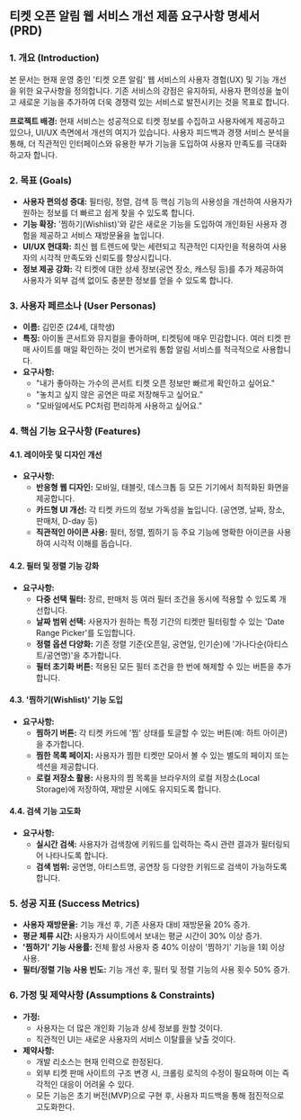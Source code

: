 ## 티켓 오픈 알림 웹 서비스 개선 제품 요구사항 명세서 (PRD)

### 1. 개요 (Introduction)

본 문서는 현재 운영 중인 '티켓 오픈 알림' 웹 서비스의 사용자 경험(UX) 및 기능 개선을 위한 요구사항을 정의합니다. 기존 서비스의 강점은 유지하되, 사용자 편의성을 높이고 새로운 기능을 추가하여 더욱 경쟁력 있는 서비스로 발전시키는 것을 목표로 합니다.

**프로젝트 배경:**
현재 서비스는 성공적으로 티켓 정보를 수집하고 사용자에게 제공하고 있으나, UI/UX 측면에서 개선의 여지가 있습니다. 사용자 피드백과 경쟁 서비스 분석을 통해, 더 직관적인 인터페이스와 유용한 부가 기능을 도입하여 사용자 만족도를 극대화하고자 합니다.

### 2. 목표 (Goals)

- **사용자 편의성 증대:** 필터링, 정렬, 검색 등 핵심 기능의 사용성을 개선하여 사용자가 원하는 정보를 더 빠르고 쉽게 찾을 수 있도록 합니다.
- **기능 확장:** '찜하기(Wishlist)'와 같은 새로운 기능을 도입하여 개인화된 사용자 경험을 제공하고 서비스 재방문율을 높입니다.
- **UI/UX 현대화:** 최신 웹 트렌드에 맞는 세련되고 직관적인 디자인을 적용하여 사용자의 시각적 만족도와 신뢰도를 향상시킵니다.
- **정보 제공 강화:** 각 티켓에 대한 상세 정보(공연 장소, 캐스팅 등)를 추가 제공하여 사용자가 외부 검색 없이도 충분한 정보를 얻을 수 있도록 합니다.

### 3. 사용자 페르소나 (User Personas)

- **이름:** 김민준 (24세, 대학생)
- **특징:** 아이돌 콘서트와 뮤지컬을 좋아하며, 티켓팅에 매우 민감합니다. 여러 티켓 판매 사이트를 매일 확인하는 것이 번거로워 통합 알림 서비스를 적극적으로 사용합니다.
- **요구사항:**
    - "내가 좋아하는 가수의 콘서트 티켓 오픈 정보만 빠르게 확인하고 싶어요."
    - "놓치고 싶지 않은 공연은 따로 저장해두고 싶어요."
    - "모바일에서도 PC처럼 편리하게 사용하고 싶어요."

### 4. 핵심 기능 요구사항 (Features)

#### 4.1. 레이아웃 및 디자인 개선

- **요구사항:**
    - **반응형 웹 디자인:** 모바일, 태블릿, 데스크톱 등 모든 기기에서 최적화된 화면을 제공합니다.
    - **카드형 UI 개선:** 각 티켓 카드의 정보 가독성을 높입니다. (공연명, 날짜, 장소, 판매처, D-day 등)
    - **직관적인 아이콘 사용:** 필터, 정렬, 찜하기 등 주요 기능에 명확한 아이콘을 사용하여 시각적 이해를 돕습니다.

#### 4.2. 필터 및 정렬 기능 강화

- **요구사항:**
    - **다중 선택 필터:** 장르, 판매처 등 여러 필터 조건을 동시에 적용할 수 있도록 개선합니다.
    - **날짜 범위 선택:** 사용자가 원하는 특정 기간의 티켓만 필터링할 수 있는 'Date Range Picker'를 도입합니다.
    - **정렬 옵션 다양화:** 기존 정렬 기준(오픈일, 공연일, 인기순)에 '가나다순(아티스트/공연명)'을 추가합니다.
    - **필터 초기화 버튼:** 적용된 모든 필터 조건을 한 번에 해제할 수 있는 버튼을 추가합니다.

#### 4.3. '찜하기(Wishlist)' 기능 도입

- **요구사항:**
    - **찜하기 버튼:** 각 티켓 카드에 '찜' 상태를 토글할 수 있는 버튼(예: 하트 아이콘)을 추가합니다.
    - **찜한 목록 페이지:** 사용자가 찜한 티켓만 모아서 볼 수 있는 별도의 페이지 또는 섹션을 제공합니다.
    - **로컬 저장소 활용:** 사용자의 찜 목록을 브라우저의 로컬 저장소(Local Storage)에 저장하여, 재방문 시에도 유지되도록 합니다.

#### 4.4. 검색 기능 고도화

- **요구사항:**
    - **실시간 검색:** 사용자가 검색창에 키워드를 입력하는 즉시 관련 결과가 필터링되어 나타나도록 합니다.
    - **검색 범위:** 공연명, 아티스트명, 공연장 등 다양한 키워드로 검색이 가능하도록 합니다.

### 5. 성공 지표 (Success Metrics)

- **사용자 재방문율:** 기능 개선 후, 기존 사용자 대비 재방문율 20% 증가.
- **평균 체류 시간:** 사용자가 사이트에서 보내는 평균 시간이 30% 이상 증가.
- **'찜하기' 기능 사용률:** 전체 활성 사용자 중 40% 이상이 '찜하기' 기능을 1회 이상 사용.
- **필터/정렬 기능 사용 빈도:** 기능 개선 후, 필터 및 정렬 기능의 사용 횟수 50% 증가.

### 6. 가정 및 제약사항 (Assumptions & Constraints)

- **가정:**
    - 사용자는 더 많은 개인화 기능과 상세 정보를 원할 것이다.
    - 직관적인 UI는 새로운 사용자의 서비스 이탈률을 낮출 것이다.
- **제약사항:**
    - 개발 리소스는 현재 인력으로 한정된다.
    - 외부 티켓 판매 사이트의 구조 변경 시, 크롤링 로직의 수정이 필요하며 이는 즉각적인 대응이 어려울 수 있다.
    - 모든 기능은 초기 버전(MVP)으로 구현 후, 사용자 피드백을 통해 점진적으로 고도화한다.